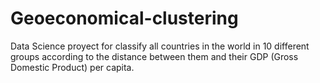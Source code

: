 # Geoeconomical-clustering
Data Science proyect for classify all countries in the world in 10 different groups according to the distance between them and their GDP (Gross Domestic Product) per capita.
